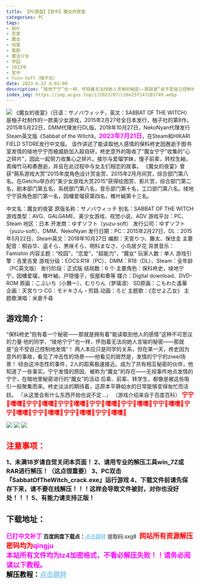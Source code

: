 ```yaml
---
title: 【PC硬盘】【官中】魔女的夜宴
categories: PC
tags:
- ADV
- 恋爱
- 魔女
- 纯爱
- 喜剧
- 魔法少女
- 学园
- 2023年
- 官中
- Yuzu-Soft（柚子社）
date: 2023-6-22 8:01:00
description: “绫地宁宁”也一样，怀抱着无法向她人言喻的秘密——那就是“会不受自己控制地发情”！两人本应只是同学的关系，但在某一天，柊史因为意外的事故，看见了冲击性的场景——他看见的居然是，发情的宁宁的ziwei场景！经由这冲击性的事件，2人的距离极速接近。成为了共有相互秘密的伙伴，他知道了一些事实。宁宁发情的原因、被称为“魔女”的存在——无视事件地点发情的宁宁，在暗地里秘密进行的“魔女”的活动
index_img: https://img.acgus.top/i/2023/07/c16e25f147101740.webp
---
```

![](https://img.acgus.top/i/2023/07/c16e25f147101740.webp)
《魔女的夜宴》（日语：サノバウィッチ，英文：SABBAT OF THE WITCH）是柚子社制作的一款美少女游戏，2015年2月27号全日本发行，柚子社的第8作。2015年5月22日，DMM代理发行DL版。2018年10月27日，NekoNyan代理发行Steam英文版《Sabbat of the Witch》。<font color=#FF00FF size=3>**2023年7月21日**</font>，在Steam和HIKARI FIELD STORE发行中文版。
该作讲述了能读取他人感情的保科柊史因邂逅于图书室发情的绫地宁宁而被威胁加入超自研，柊史意外的吸收了“魔女宁宁”收集的“心之碎片”，因此一起努力收集心之碎片。接尔与爱瑠学妹，憧子前辈，转校生紬，青梅竹马和奏邂逅，并且在此过程中与女主们相恋的故事。
《魔女的夜宴》曾获“萌系游戏大赏”2015年度角色设计赏金赏、2015年2月月间赏，综合部门第八名。在Getchu举办的“美少女游戏大赏2015”获得绘图赏、影片赏，综合部门第二名，剧本部门第五名，系统部门第八名，音乐部门第十名，工口部门第八名。绫地宁宁获角色部门第一名，因幡爱瑠获第四名，椎叶紬第十三名。

中文名：魔女的夜宴
原版名称：サノバウィッチ
别名：SABBAT OF THE WITCH
游戏类型：AVG、GALGAME、美少女游戏、视觉小说、ADV
游戏平台：PC、Steam
地区：日本
开发商：ゆずソフト（yuzu-soft）
发行公司：ゆずソフト（yuzu-soft）、DMM、NekoNyan
发行日期：PC：2015年2月27日、DL：2015年5月22日、Steam英文：2018年10月27日
编剧：天宮りつ、籐太、保住圭
主要配音：桐谷华、遥そら、黒咲そら、明科まなさ、小鸟居夕花
背景音乐：Famishin
内容主题：“校园”，“恋爱”，“超能力”，“魔女”
玩家人数：单人
游戏引擎：吉里吉里
游戏分级：EOCS:R18（PC）、DMM：R18（DL）、Steam：全年龄（PC英文版）
发行阶段：正式版
结局数：6 个
主要角色：保科柊史，绫地宁宁，因幡爱瑠，椎叶紬，戸隠憧子，仮屋和奏等
媒介：Digital download、DVD-ROM
原画：こぶいち（小舞一）、むりりん（梦璃凛）
SD原画：こもわた遙華
企画：天宮りつ
CG：モドキさん・煎路
动画：ろど
主题歌：《恋せよ乙女》
主题歌演唱：米倉千尋

## 游戏简介：
“保科柊史”抱有着一个秘密——那就是拥有着“能读取到他人的感情”这种不可思议的力量
他的同学，“绫地宁宁”也一样，怀抱着无法向她人言喻的秘密——那就是“会不受自己控制地发情”！
两人本应只是同学的关系，但在某一天，柊史因为意外的事故，看见了冲击性的场景——他看见的居然是，发情的宁宁的ziwei场景！
经由这冲击性的事件，2人的距离极速接近。成为了共有相互秘密的伙伴，他知道了一些事实。宁宁发情的原因、被称为“魔女”的存在——无视事件地点发情的宁宁，在暗地里秘密进行的“魔女”的活动
后辈、前辈、转学生，都像是被这些吸引一般聚集而来。柊史淡淡的期待着，这原本平静如水的日常能够变得匆忙而活跃。
『从这里会有什么东西开始也说不定...』
（游戏介绍来自于百度百科）
<font color=#FF0000 size=3><b>宁宁🤤嘿嘿🤤宁宁🤤嘿嘿🤤宁宁🤤嘿嘿🤤宁宁🤤嘿嘿🤤宁宁🤤嘿嘿🤤宁宁🤤嘿嘿🤤宁宁🤤嘿嘿🤤宁宁🤤嘿嘿🤤宁宁🤤嘿嘿🤤宁宁🤤嘿嘿🤤</b></font>

![](https://img.acgus.top/i/2023/07/b9aa185d18101749.webp)
![](https://img.acgus.top/i/2023/07/597808399a101746.webp)
![](https://img.acgus.top/i/2023/07/0f988dfeba101743.webp)






## <font color=#FF0000 >注意事项：</font>
<font size=3><b>1、未满18岁请自觉关闭本页面！
2、请用专业的解压工具win_7Z或RAR进行解压！（这点很重要）
3、PC双击『SabbatOfTheWitch_crack.exe』运行游戏
4、下载文件前请先保存下来，请不要在线解压！！！这样会导致文件被封，对你也没好处！！！
5、有能力请支持正版！</b></font>

## 下载地址：
<font color=#FF00FF size=3><b>已打中文补丁</b></font>
<b>百度网盘下载点：</b><a href="https://pan.baidu.com/s/1Sl1MqMvq7rGaBqoBs-UHhQ?pwd=sxg8" style="color: #87CEEB;"><b>点击跳转</b></a> 提取码:sxg8
<a style="padding: 0" href="https://post.qingju.org/AD/"><img style="max-width:100%" src="https://img.acgus.top/i/2024/07/478f689b8021d8d499ab43d21acf137a.gif" alt=""></a>
<b><font color=#FF0000 size=4>网站所有资源解压密码均为</b></font><b><font color=#FF00FF size=4>qingju</font><font color=#FF0000 ></font></b><br><b><font color=#FF00FF size=4>本站所有文件均为lz4加密格式，不看必解压失败！！请务必阅读以下教程。</b></font><br><b><font color=#000 size=4>解压教程：</b><a href="https://post.qingju.org/tutorial/000/" style="color: #87CEEB;"><b>点击跳转</b></a>
